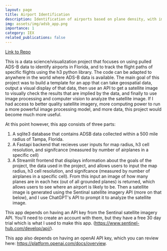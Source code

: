 ```yaml
---
layout: page
title: Airport Identification
description: Identification of airports based on plane density, with image recognition capacity
img: assets/img/adsb_app.png
importance: 1
category: IEX
related_publications: false
---
```


[Link to Repo](https://github.com/lwilsen/adsb_airports/tree/main)

This is a data science/visualization project that focuses on using pulled ADS-B data to identify airports in Florida, and to track the flight paths of specific flights using the h3 python library. The code can be adapted to anywhere in the world where ADS-B data is available. The main goal of this project was to build a template for an app that can take geospatial data, output a visual display of that data, then use an API to get a satellite image to visually check the results that are implied by the data, and finally to use image processing and computer vision to analyze the satellite image. If I had access to better quality satellite imagery, more computing power to run a more powerful image processing model, and more data, this project would become much more useful.

At this point however, this app consists of three parts:
1. A sqlite3 database that contains ADSB data collected within a 500 mile radius of Tampa, Florida.
2. A Fastapi backend that recieves user inputs for map radius, h3 cell resolution, and signifcance (measured by number of airplanes in a specific cell)
3. A Streamlit frontend  that displays information about the goals of the project, the data used in the project, and allows users to input the map radius, h3 cell resolution, and signifcance (measured by number of airplanes in a specific cell). From this input an image of how many planes are in each hex (out of all grounded planes) is returned, which allows users to see where an airport is likely to be. Then a satellite image is generated using the Sentinal satellite imagery API (more on that below), and I use ChatGPT's API to prompt it to analyze the satellite image.

This app depends on having an API key from the Sentinal satellite imagery API. You'll need to create an account with them, but they have a free 30 day trial which is what I used to make this app. (https://www.sentinel-hub.com/develop/api/).

This app also depends on having an openAI API key, which you can review here: https://platform.openai.com/docs/overview. 